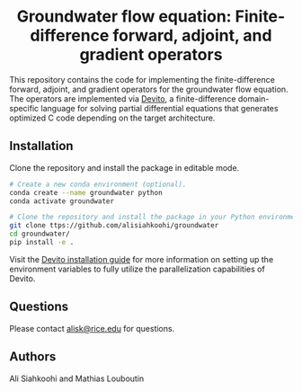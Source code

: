 <h1 align="center">Groundwater flow equation: Finite-difference forward, adjoint, and gradient operators</h1>

This repository contains the code for implementing the finite-difference
forward, adjoint, and gradient operators for the groundwater flow equation.
The operators are implemented via
[Devito](https://github.com/devitocodes/devito), a finite-difference
domain-specific language for solving partial differential equations that
generates optimized C code depending on the target architecture.


## Installation

Clone the repository and install the package in editable mode.
```bash
# Create a new conda environment (optional).
conda create --name groundwater python
conda activate groundwater

# Clone the repository and install the package in your Python environment.
git clone ttps://github.com/alisiahkoohi/groundwater
cd groundwater/
pip install -e .
```

Visit the [Devito installation
guide](https://www.devitoproject.org/download.html) for more information
on setting up the environment variables to fully utilize the
parallelization capabilities of Devito.

## Questions

Please contact [alisk@rice.edu](mailto:alisk@rice.edu) for questions.

## Authors

Ali Siahkoohi and Mathias Louboutin
